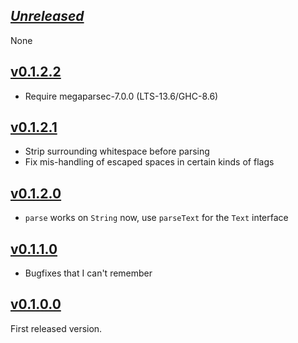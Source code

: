 ## [*Unreleased*](https://github.com/pbrisbin/hs-shellwords/compare/v0.1.2.2...master)

None

## [v0.1.2.2](https://github.com/pbrisbin/hs-shellwords/compare/v0.1.2.1...v0.1.2.2)

- Require megaparsec-7.0.0 (LTS-13.6/GHC-8.6)

## [v0.1.2.1](https://github.com/pbrisbin/hs-shellwords/compare/v0.1.2.0...v0.1.2.1)

- Strip surrounding whitespace before parsing
- Fix mis-handling of escaped spaces in certain kinds of flags

## [v0.1.2.0](https://github.com/pbrisbin/hs-shellwords/compare/v0.1.1.0...v0.1.2.0)

- `parse` works on `String` now, use `parseText` for the `Text` interface

## [v0.1.1.0](https://github.com/pbrisbin/hs-shellwords/compare/v0.1.0.0...v0.1.1.0)

- Bugfixes that I can't remember

## [v0.1.0.0](https://github.com/pbrisbin/hs-shellwords/tree/v0.1.0.0)

First released version.
